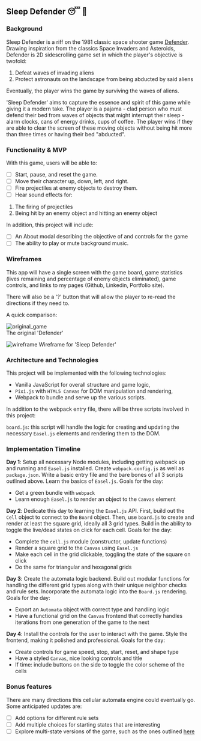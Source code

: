 ## Sleep Defender :sleeping: :space_invader:

### Background

Sleep Defender is a riff on the 1981 classic space shooter game [Defender](http://www.classicgamesarcade.com/game/21638/defender.html). Drawing inspiration from the classics Space Invaders and Asteroids, Defender is 2D sidescrolling game set in which the player's objective is twofold: 

1. Defeat waves of invading aliens
2. Protect astronauts on the landscape from being abducted by said aliens

Eventually, the player wins the game by surviving the waves of aliens.

'Sleep Defender' aims to capture the essence and spirit of this game while giving it a modern take. The player is a pajama - clad person who must defend their bed from waves of objects that might interrupt their sleep - alarm clocks, cans of energy drinks, cups of coffee. The player wins if they are able to clear the screen of these moving objects without being hit more than three times or having their bed "abducted". 


### Functionality & MVP  

With this game, users will be able to:

- [ ] Start, pause, and reset the game.
- [ ] Move their character up, down, left, and right.
- [ ] Fire projectiles at enemy objects to destroy them.
- [ ] Hear sound effects for:
1. The firing of projectiles
2. Being hit by an enemy object and hitting an enemy object

In addition, this project will include:

- [ ] An About modal describing the objective of and controls for the game
- [ ] The ability to play or mute background music. 

### Wireframes

This app will have a single screen with the game board, game statistics (lives remaining and percentage of enemy objects eliminated), game controls, and links to my pages (Github, Linkedin, Portfolio site). 

There will also be a '?' button that will allow the player to re-read the directions if they need to.

A quick comparison:  

![original_game](http://res.cloudinary.com/liuffy/image/upload/v1486409862/original_defender_fhy1pa.gif)  
The original 'Defender'

![wireframe](http://res.cloudinary.com/liuffy/image/upload/v1486421433/sleep_defender_wireframe_yf94w6.png)
Wireframe for 'Sleep Defender'


### Architecture and Technologies

This project will be implemented with the following technologies:

- Vanilla JavaScript for overall structure and game logic,
- `Pixi.js` with `HTML5 Canvas` for DOM manipulation and rendering,
- Webpack to bundle and serve up the various scripts.

In addition to the webpack entry file, there will be three scripts involved in this project:

`board.js`: this script will handle the logic for creating and updating the necessary `Easel.js` elements and rendering them to the DOM.



### Implementation Timeline

**Day 1**: Setup all necessary Node modules, including getting webpack up and running and `Easel.js` installed.  Create `webpack.config.js` as well as `package.json`.  Write a basic entry file and the bare bones of all 3 scripts outlined above.  Learn the basics of `Easel.js`.  Goals for the day:

- Get a green bundle with `webpack`
- Learn enough `Easel.js` to render an object to the `Canvas` element

**Day 2**: Dedicate this day to learning the `Easel.js` API.  First, build out the `Cell` object to connect to the `Board` object.  Then, use `board.js` to create and render at least the square grid, ideally all 3 grid types.  Build in the ability to toggle the live/dead states on click for each cell.  Goals for the day:

- Complete the `cell.js` module (constructor, update functions)
- Render a square grid to the `Canvas` using `Easel.js`
- Make each cell in the grid clickable, toggling the state of the square on click
- Do the same for triangular and hexagonal grids

**Day 3**: Create the automata logic backend.  Build out modular functions for handling the different grid types along with their unique neighbor checks and rule sets.  Incorporate the automata logic into the `Board.js` rendering.  Goals for the day:

- Export an `Automata` object with correct type and handling logic
- Have a functional grid on the `Canvas` frontend that correctly handles iterations from one generation of the game to the next


**Day 4**: Install the controls for the user to interact with the game.  Style the frontend, making it polished and professional.  Goals for the day:

- Create controls for game speed, stop, start, reset, and shape type
- Have a styled `Canvas`, nice looking controls and title
- If time: include buttons on the side to toggle the color scheme of the cells


### Bonus features

There are many directions this cellular automata engine could eventually go.  Some anticipated updates are:

- [ ] Add options for different rule sets
- [ ] Add multiple choices for starting states that are interesting
- [ ] Explore multi-state versions of the game, such as the ones outlined [here](https://cs.stanford.edu/people/eroberts/courses/soco/projects/2008-09/modeling-natural-systems/gameOfLife2.html)